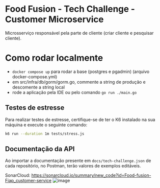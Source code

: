 # Food Fusion - Tech Challenge - Customer Microservice

Microsserviço responsável pela parte de cliente (criar cliente e pesquisar cliente).

# Como rodar localmente
- `docker compose up` para rodar a base (postgres e pgadmin) (arquivo docker-compose.yml)
- em src/infra/db/gorm/gorm.go, commente a string de produção e descomente a string local
- rode a aplicação pela IDE ou pelo comando `go run ./main.go`

## Testes de estresse

Para realizar testes de estresse, certifique-se de ter o K6 instalado na sua máquina e execute o seguinte comando:

```bash
k6 run --duration 1m tests/stress.js
```

## Documentação da API
Ao importar a documentação presente em `docs/tech-challenge.json` de cada repositório, no Postman, terão valores de exemplos editáveis.


SonarCloud: https://sonarcloud.io/summary/new_code?id=Food-fusion-Fiap_customer-service
![image](https://github.com/user-attachments/assets/ab8acb89-bbbc-48be-b3cd-2c1eb74f8527)

